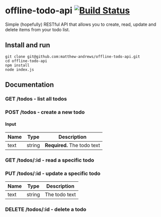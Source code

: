 # offline-todo-api [![Build Status](https://travis-ci.org/matthew-andrews/offline-todo-api.svg?branch=master)](https://travis-ci.org/matthew-andrews/offline-todo-api)

Simple (hopefully) RESTful API that allows you to create, read, update and delete items from your todo list.

## Install and run

```
git clone git@github.com:matthew-andrews/offline-todo-api.git
cd offline-todo-api
npm install
node index.js
```

## Documentation

### GET /todos - list all todos

### POST /todos - create a new todo

#### Input

Name | Type   | Description
---- | ------ | ---------------------------
text | string | **Required.** The todo text

### GET /todos/:id - read a specific todo

### PUT /todos/:id - update a specific todo

Name | Type   | Description
---- | ------ | -------------
text | string | The todo text

### DELETE /todos/:id - delete a todo
